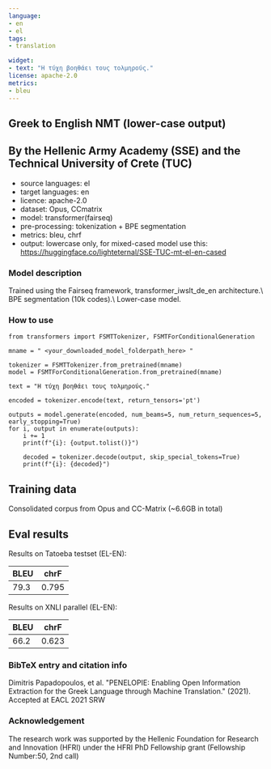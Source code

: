 ```yaml
---
language:
- en
- el
tags:
- translation

widget:
- text: "Η τύχη βοηθάει τους τολμηρούς."
license: apache-2.0
metrics:
- bleu
---
```



## Greek to English NMT (lower-case output)
## By the Hellenic Army Academy (SSE) and the Technical University of Crete (TUC)

* source languages: el
* target languages: en
* licence: apache-2.0 
* dataset: Opus, CCmatrix
* model: transformer(fairseq)
* pre-processing: tokenization + BPE segmentation
* metrics: bleu, chrf 
* output: lowercase only, for mixed-cased model use this: https://huggingface.co/lighteternal/SSE-TUC-mt-el-en-cased


### Model description

Trained using the Fairseq framework, transformer_iwslt_de_en architecture.\\
BPE segmentation (10k codes).\\
Lower-case model. 

### How to use

```
from transformers import FSMTTokenizer, FSMTForConditionalGeneration

mname = " <your_downloaded_model_folderpath_here> "

tokenizer = FSMTTokenizer.from_pretrained(mname)
model = FSMTForConditionalGeneration.from_pretrained(mname)

text = "Η τύχη βοηθάει τους τολμηρούς."

encoded = tokenizer.encode(text, return_tensors='pt')

outputs = model.generate(encoded, num_beams=5, num_return_sequences=5, early_stopping=True)
for i, output in enumerate(outputs):
    i += 1
    print(f"{i}: {output.tolist()}")
    
    decoded = tokenizer.decode(output, skip_special_tokens=True)
    print(f"{i}: {decoded}")
```


## Training data

Consolidated corpus from Opus and CC-Matrix (~6.6GB in total)


## Eval results


Results on Tatoeba testset (EL-EN): 

| BLEU | chrF  |
| ------ | ------ |
| 79.3 |  0.795 |


Results on XNLI parallel (EL-EN): 

| BLEU | chrF  |
| ------ | ------ |
| 66.2 |  0.623 |

### BibTeX entry and citation info

Dimitris Papadopoulos, et al. "PENELOPIE: Enabling Open Information Extraction for the Greek Language through Machine Translation." (2021). Accepted at EACL 2021 SRW
 

### Acknowledgement

The research work was supported by the Hellenic Foundation for Research and Innovation (HFRI) under the HFRI PhD Fellowship grant (Fellowship Number:50, 2nd call)
